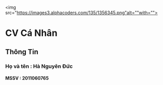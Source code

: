 <img src="https://images3.alphacoders.com/135/1356345.png"alt=""with="">
<h1>CV Cá Nhân </h1>
<h2>Thông Tin </h2>
<h3>Họ và tên : Hà Nguyên Đức</h3>
<h4> MSSV : 2011060765 </h4>